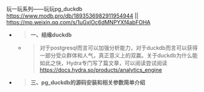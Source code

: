 
玩一玩系列——玩玩pg_duckdb https://www.modb.pro/db/1893536982911954944 || https://mp.weixin.qq.com/s/1uGxlOc6dMNPYXf4abFOHA
- > **一、结缘duckdb**
  * > 对于postgresql而言可以加强分析能力，对于duckdb而言可以获得一部分受众群体和人气，真正意义上的双赢。关于duckdb为什么能如此之快，Hydra专门写了篇文章，可以阅读尝试阅读 https://docs.hydra.so/products/analytics_engine
- > **三、pg_duckdb的源码安装和相关参数简单介绍**
